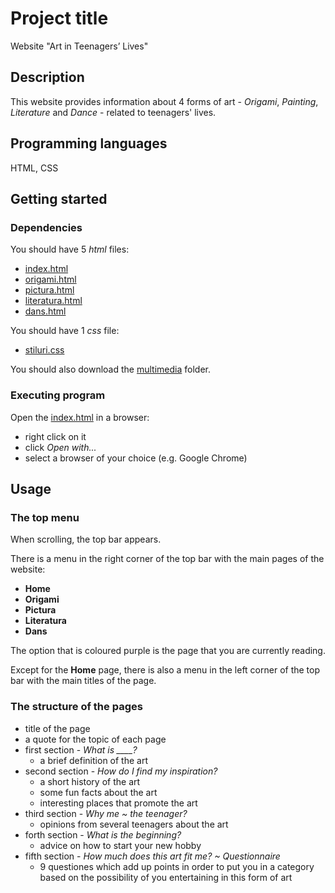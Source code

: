 # Project title
Website "Art in Teenagers’ Lives"

## Description
This website provides information about 4 forms of art - *Origami*, *Painting*, *Literature* and *Dance* - related to teenagers' lives. 

## Programming languages
HTML, CSS

## Getting started
### Dependencies
You should have 5 *html* files:
* [index.html](index.html)
* [origami.html](origami.html)
* [pictura.html](pictura.html)
* [literatura.html](literatura.html)
* [dans.html](dans.html)

You should have 1 *css* file:
* [stiluri.css](stiluri.css)

You should also download the [multimedia](multimedia) folder.

### Executing program
Open the [index.html](index.html) in a browser:  
* right click on it
* click *Open with...*
* select a browser of your choice (e.g. Google Chrome) 

## Usage
### The top menu
When scrolling, the top bar appears.

There is a menu in the right corner of the top bar with the main pages of the website:
* **Home**
* **Origami**
* **Pictura**
* **Literatura**
* **Dans**

The option that is coloured purple is the page that you are currently reading.

Except for the **Home** page, there is also a menu in the left corner of the top bar with the main titles of the page.

### The structure of the pages
* title of the page
* a quote for the topic of each page
* first section - *What is ____?*
    * a brief definition of the art
* second section - *How do I find my inspiration?*
    * a short history of the art
    * some fun facts about the art
    * interesting places that promote the art
* third section - *Why me ~ the teenager?*
    * opinions from several teenagers about the art
* forth section - *What is the beginning?*
    * advice on how to start your new hobby
* fifth section - *How much does this art fit me? ~ Questionnaire*
    * 9 questiones which add up points in order to put you in a category based on the possibility of you entertaining in this form of art